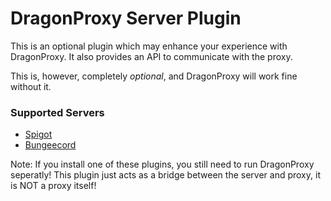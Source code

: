 DragonProxy Server Plugin
=========================

This is an optional plugin which may enhance your experience with DragonProxy. It also provides an API to communicate with the proxy.

This is, however, completely *optional*, and DragonProxy will work fine without it.

### Supported Servers
* [Spigot](https://github.com/DragonetMC/DragonProxy/tree/master/plugin/spigot)
* [Bungeecord](https://github.com/DragonetMC/DragonProxy/tree/master/plugin/bungee)

Note: If you install one of these plugins, you still need to run DragonProxy seperatly! This plugin just acts as a bridge between the server and proxy, it is NOT a proxy itself!
